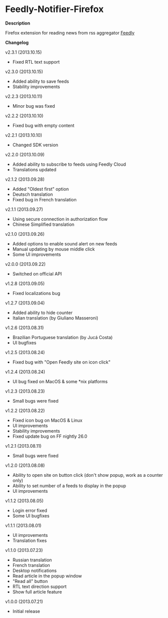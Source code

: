 Feedly-Notifier-Firefox
=======================

**Description**

Firefox extension for reading news from rss aggregator [Feedly](http://www.feedly.com)

**Changelog**

v2.3.1 (2013.10.15)

* Fixed RTL text support

v2.3.0 (2013.10.15)

* Added ability to save feeds
* Stability improvements

v2.2.3 (2013.10.11)

* Minor bug was fixed

v2.2.2 (2013.10.10)

* Fixed bug with empty content

v2.2.1 (2013.10.10)

* Changed SDK version

v2.2.0 (2013.10.09)

* Added ability to subscribe to feeds using Feedly Cloud
* Translations updated

v2.1.2 (2013.09.28)

* Added "Oldest first" option
* Deutsch translation
* Fixed bug in French translation

v2.1.1 (2013.09.27)

* Using secure connection in authorization flow
* Chinese Simplified translation

v2.1.0 (2013.09.26)

* Added options to enable sound alert on new feeds
* Manual updating by mouse middle click
* Some UI improvements

v2.0.0 (2013.09.22)

* Switched on official API

v1.2.8 (2013.09.05)

* Fixed localizations bug

v1.2.7 (2013.09.04)

* Added ability to hide counter
* Italian translation (by Giuliano Masseroni)

v1.2.6 (2013.08.31)

* Brazilian Portuguese translation (by Jucá Costa)
* UI bugfixes

v1.2.5 (2013.08.24)

* Fixed bug with "Open Feedly site on icon click"

v1.2.4 (2013.08.24)

* UI bug fixed on MacOS & some *nix platforms

v1.2.3 (2013.08.23)

* Small bugs were fixed

v1.2.2 (2013.08.22)

* Fixed icon bug on MacOS & Linux
* UI improvements
* Stability improvements
* Fixed update bug on FF nightly 26.0

v1.2.1 (2013.08.11)

* Small bugs were fixed

v1.2.0 (2013.08.08)

* Ability to open site on button click (don't show popup, work as a counter only)
* Ability to set number of a feeds to display in the popup
* UI improvements

v1.1.2 (2013.08.05)

* Login error fixed
* Some UI bugfixes

v1.1.1 (2013.08.01)

* UI improvements
* Translation fixes

v1.1.0 (2013.07.23)

* Russian translation
* French translation
* Desktop notifications
* Read article in the popup window
* "Read all" button
* RTL text direction support
* Show full article feature

v1.0.0 (2013.07.21)

* Initial release